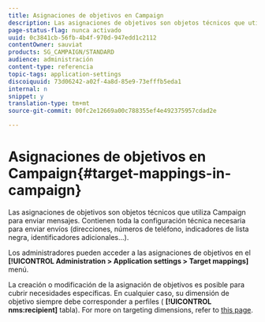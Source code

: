 ```yaml
---
title: Asignaciones de objetivos en Campaign
description: Las asignaciones de objetivos son objetos técnicos que utiliza Campaign para enviar mensajes. Contienen toda la configuración técnica necesaria para enviar envíos.
page-status-flag: nunca activado
uuid: 0c3841cb-56fb-4b4f-970d-947edd1c2112
contentOwner: sauviat
products: SG_CAMPAIGN/STANDARD
audience: administración
content-type: referencia
topic-tags: application-settings
discoiquuid: 73d06242-a02f-4a8d-85e9-73efffb5eda1
internal: n
snippet: y
translation-type: tm+mt
source-git-commit: 00fc2e12669a00c788355ef4e492375957cdad2e

---
```



# Asignaciones de objetivos en Campaign{#target-mappings-in-campaign}

Las asignaciones de objetivos son objetos técnicos que utiliza Campaign para enviar mensajes. Contienen toda la configuración técnica necesaria para enviar envíos (direcciones, números de teléfono, indicadores de lista negra, identificadores adicionales...).

Los administradores pueden acceder a las asignaciones de objetivos en el **[!UICONTROL Administration > Application settings > Target mappings]** menú.

La creación o modificación de la asignación de objetivos es posible para cubrir necesidades específicas. En cualquier caso, su dimensión de objetivo siempre debe corresponder a perfiles ( **[!UICONTROL nms:recipient]** tabla). For more on targeting dimensions, refer to [this page](../../automating/using/query.md#targeting-dimensions-and-resources).
